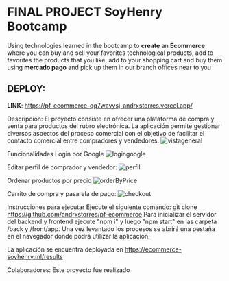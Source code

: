 # FINAL PROJECT SoyHenry Bootcamp

Using technologies learned in the bootcamp to __create__ an __Ecommerce__ where you can buy and sell your favorites technological products, add to favorites the products that you like, add to your shopping cart and buy them using __mercado pago__ and pick up them in our branch offices near to you

## DEPLOY:
__LINK__: https://pf-ecommerce-qq7wavysj-andrxstorres.vercel.app/


Descripción:
El proyecto consiste en ofrecer una plataforma de compra y venta para productos del rubro electrónica. La aplicación permite gestionar diversos aspectos del proceso comercial con el objetivo de facilitar el contacto comercial entre compradores y vendedores.
![vistageneral](https://user-images.githubusercontent.com/97857484/190003605-e3372641-501d-4c0e-a10b-27d58408597f.jpg)



Funcionalidades
Login por Google
![logingoogle](https://user-images.githubusercontent.com/97857484/190002242-ba59fb61-aa04-43c9-b7e7-201a0a91dcce.jpg)


Editar perfil de comprador y vendedor:
![perfil](https://user-images.githubusercontent.com/97857484/190002285-c566015a-f7ea-4629-8e2b-eb6725c0fbcb.jpg)


Ordenar productos por precio
![orderByPrice](https://user-images.githubusercontent.com/97857484/190002527-e5744779-12f6-4e81-881f-e05d52a0b644.jpg)

Carrito de compra y pasarela de pago: 
![checkout](https://user-images.githubusercontent.com/97857484/190002149-39b9e14d-bbf3-4662-bd5f-1294b2230c55.jpg)

Instrucciones para ejecutar
Ejecute el siguiente comando: git clone https://github.com/andrxstorres/pf-ecommerce
Para inicializar el servidor del backend y frontend ejecute "npm i" y luego "npm start" en las carpeta /back y /front/app. Una vez levantado los procesos se abrirá una pestaña en el navegador donde podrá utilizar la aplicación.

La aplicación se encuentra deployada en https://ecommerce-soyhenry.ml/results


Colaboradores:
Este proyecto fue realizado 

